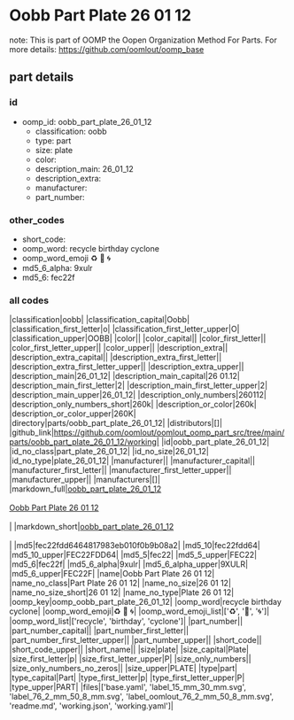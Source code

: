 # Oobb Part Plate 26 01 12  

note: This is part of OOMP the Oopen Organization Method For Parts. For more details: https://github.com/oomlout/oomp_base

##  part details





### id
* oomp_id: oobb_part_plate_26_01_12
  * classification: oobb
  * type: part
  * size: plate
  * color: 
  * description_main: 26_01_12
  * description_extra: 
  * manufacturer: 
  * part_number: 

### other_codes
* short_code: 
* oomp_word: recycle birthday cyclone
* oomp_word_emoji :recycle: :birthday: :cyclone:
* md5_6_alpha: 9xulr
* md5_6: fec22f

### all codes 
|classification|oobb|
|classification_capital|Oobb|
|classification_first_letter|o|
|classification_first_letter_upper|O|
|classification_upper|OOBB|
|color||
|color_capital||
|color_first_letter||
|color_first_letter_upper||
|color_upper||
|description_extra||
|description_extra_capital||
|description_extra_first_letter||
|description_extra_first_letter_upper||
|description_extra_upper||
|description_main|26_01_12|
|description_main_capital|26 01.12|
|description_main_first_letter|2|
|description_main_first_letter_upper|2|
|description_main_upper|26_01_12|
|description_only_numbers|260112|
|description_only_numbers_short|260k|
|description_or_color|260k|
|description_or_color_upper|260K|
|directory|parts/oobb_part_plate_26_01_12|
|distributors|[]|
|github_link|https://github.com/oomlout/oomlout_oomp_part_src/tree/main/parts/oobb_part_plate_26_01_12/working|
|id|oobb_part_plate_26_01_12|
|id_no_class|part_plate_26_01_12|
|id_no_size|26_01_12|
|id_no_type|plate_26_01_12|
|manufacturer||
|manufacturer_capital||
|manufacturer_first_letter||
|manufacturer_first_letter_upper||
|manufacturer_upper||
|manufacturers|[]|
|markdown_full|[oobb_part_plate_26_01_12](https://github.com/oomlout/oomlout_oomp_part_src/tree/main/parts/oobb_part_plate_26_01_12/working)<br>[](https://github.com/oomlout/oomlout_oomp_part_src/tree/main/parts/oobb_part_plate_26_01_12/working)<br>[Oobb Part Plate 26 01 12](https://github.com/oomlout/oomlout_oomp_part_src/tree/main/parts/oobb_part_plate_26_01_12/working)<br><br>|
|markdown_short|[oobb_part_plate_26_01_12](https://github.com/oomlout/oomlout_oomp_part_src/tree/main/parts/oobb_part_plate_26_01_12/working)<br><br>|
|md5|fec22fdd6464817983eb010f0b9b08a2|
|md5_10|fec22fdd64|
|md5_10_upper|FEC22FDD64|
|md5_5|fec22|
|md5_5_upper|FEC22|
|md5_6|fec22f|
|md5_6_alpha|9xulr|
|md5_6_alpha_upper|9XULR|
|md5_6_upper|FEC22F|
|name|Oobb Part Plate 26 01 12|
|name_no_class|Part Plate 26 01 12|
|name_no_size|26 01 12|
|name_no_size_short|26 01 12|
|name_no_type|Plate 26 01 12|
|oomp_key|oomp_oobb_part_plate_26_01_12|
|oomp_word|recycle birthday cyclone|
|oomp_word_emoji|:recycle: :birthday: :cyclone:|
|oomp_word_emoji_list|[':recycle:', ':birthday:', ':cyclone:']|
|oomp_word_list|['recycle', 'birthday', 'cyclone']|
|part_number||
|part_number_capital||
|part_number_first_letter||
|part_number_first_letter_upper||
|part_number_upper||
|short_code||
|short_code_upper||
|short_name||
|size|plate|
|size_capital|Plate|
|size_first_letter|p|
|size_first_letter_upper|P|
|size_only_numbers||
|size_only_numbers_no_zeros||
|size_upper|PLATE|
|type|part|
|type_capital|Part|
|type_first_letter|p|
|type_first_letter_upper|P|
|type_upper|PART|
|files|['base.yaml', 'label_15_mm_30_mm.svg', 'label_76_2_mm_50_8_mm.svg', 'label_oomlout_76_2_mm_50_8_mm.svg', 'readme.md', 'working.json', 'working.yaml']|
